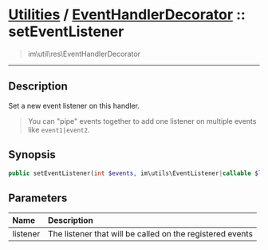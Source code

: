 # [Utilities](util.md) / [EventHandlerDecorator](util-EventHandlerDecorator.md) :: setEventListener
 > im\util\res\EventHandlerDecorator
____

## Description
Set a new event listener on this handler.

 > You can "pipe" events together to add one listener on multiple events like `event1|event2`.  

## Synopsis
```php
public setEventListener(int $events, im\utils\EventListener|callable $listener): void
```

## Parameters
| Name | Description |
| :--- | :---------- |
| listener | The listener that will be called on the registered events |

